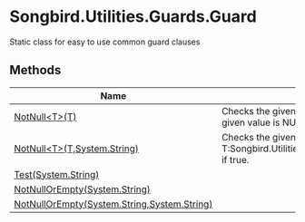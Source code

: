 # Songbird.Utilities.Guards.Guard
Static class for easy to use common guard clauses
## Methods
|Name|Summary|
|-|-|
[NotNull\<T>(T)](Methods/NotNull{T}(T))|Checks the given value against NULL, throwing an Exception if the given value is NULL.
[NotNull\<T>(T,System.String)](Methods/NotNull{T}(T,System.String))|Checks the given value against NULL and throws an T:Songbird.Utilities.Guards.Exceptions.GuardClauseViolationException if true.
[Test(System.String)](Methods/Test(System.String))|
[NotNullOrEmpty(System.String)](Methods/NotNullOrEmpty(System.String))|
[NotNullOrEmpty(System.String,System.String)](Methods/NotNullOrEmpty(System.String,System.String))|
